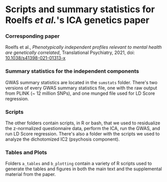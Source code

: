 # Scripts and summary statistics for Roelfs _et al._'s ICA genetics paper

### Corresponding paper
Roelfs et al., _Phenotypically independent profiles relevant to mental health are genetically correlated_, Translational Psychiatry, 2021, doi: [10.1038/s41398-021-01313-x](https://doi.org/10.1038/s41398-021-01313-x)

### Summary statistics for the independent components

GWAS summary statistics are located in the `sumstats` folder. There's two versions of every GWAS summary statistics file, one with the raw output from PLINK (~ 12 million SNPs), and one munged file used for LD Score regression.

### Scripts

The other folders contain scripts, in R or bash, that we used to residualize the z-normalized questionnaire data, perform the ICA, run the GWAS, and run LD Score regression. There's also a folder with the scripts we used to analyze the dichotomized IC2 (psychosis component). 

### Tables and Plots

Folders `a_tables` and `b_plotting` contain a variety of R scripts used to generate the tables and figures in both the main text and the supplemental material from the paper.